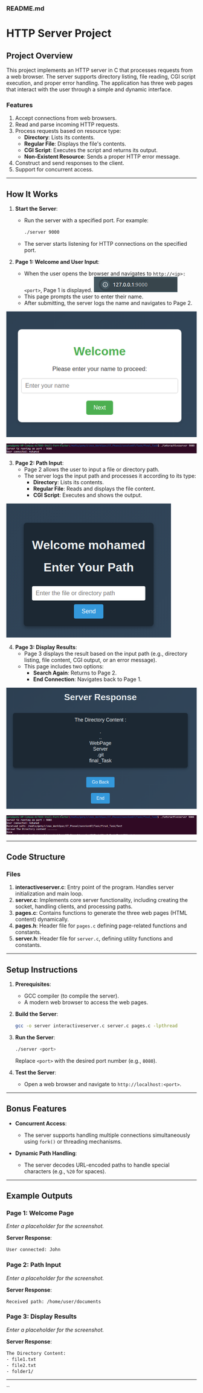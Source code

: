 ### README.md

# HTTP Server Project

## Project Overview

This project implements an HTTP server in C that processes requests from a web browser. The server supports directory listing, file reading, CGI script execution, and proper error handling. The application has three web pages that interact with the user through a simple and dynamic interface.

### Features
1. Accept connections from web browsers.
2. Read and parse incoming HTTP requests.
3. Process requests based on resource type:
   - **Directory**: Lists its contents.
   - **Regular File**: Displays the file's contents.
   - **CGI Script**: Executes the script and returns its output.
   - **Non-Existent Resource**: Sends a proper HTTP error message.
4. Construct and send responses to the client.
5. Support for concurrent access.

---

## How It Works

1. **Start the Server**:
   - Run the server with a specified port. For example:
     ```bash
     ./server 9000
     ```
   - The server starts listening for HTTP connections on the specified port.

2. **Page 1: Welcome and User Input**:
   - When the user opens the browser and navigates to `http://<ip>:<port>`, Page 1 is displayed.
![Alt Text](web_photos/page0.png)
   - This page prompts the user to enter their name.
   - After submitting, the server logs the name and navigates to Page 2.

![Alt Text](web_photos/page1.png)

![Alt Text](server_photos/response1.png)

3. **Page 2: Path Input**:
   - Page 2 allows the user to input a file or directory path.
   - The server logs the input path and processes it according to its type:
     - **Directory**: Lists its contents.
     - **Regular File**: Reads and displays the file content.
     - **CGI Script**: Executes and shows the output.

![Alt Text](web_photos/page2.png)

4. **Page 3: Display Results**:
   - Page 3 displays the result based on the input path (e.g., directory listing, file content, CGI output, or an error message).
   - This page includes two options:
     - **Search Again**: Returns to Page 2.
     - **End Connection**: Navigates back to Page 1.

![Alt Text](web_photos/page3.png)

![Alt Text](server_photos/response3.png)

---

## Code Structure

### Files
1. **interactiveserver.c**: Entry point of the program. Handles server initialization and main loop.
2. **server.c**: Implements core server functionality, including creating the socket, handling clients, and processing paths.
3. **pages.c**: Contains functions to generate the three web pages (HTML content) dynamically.
4. **pages.h**: Header file for `pages.c` defining page-related functions and constants.
5. **server.h**: Header file for `server.c`, defining utility functions and constants.

---

## Setup Instructions

1. **Prerequisites**:
   - GCC compiler (to compile the server).
   - A modern web browser to access the web pages.

2. **Build the Server**:
   ```bash
   gcc -o server interactiveserver.c server.c pages.c -lpthread
   ```

3. **Run the Server**:
   ```bash
   ./server <port>
   ```
   Replace `<port>` with the desired port number (e.g., `8080`).

4. **Test the Server**:
   - Open a web browser and navigate to `http://localhost:<port>`.

---

## Bonus Features

- **Concurrent Access**:
  - The server supports handling multiple connections simultaneously using `fork()` or threading mechanisms.
  
- **Dynamic Path Handling**:
  - The server decodes URL-encoded paths to handle special characters (e.g., `%20` for spaces).

---

## Example Outputs

### Page 1: Welcome Page
_Enter a placeholder for the screenshot._

**Server Response**:
```
User connected: John
```

### Page 2: Path Input
_Enter a placeholder for the screenshot._

**Server Response**:
```
Received path: /home/user/documents
```

### Page 3: Display Results
_Enter a placeholder for the screenshot._

**Server Response**:
```
The Directory Content:
- file1.txt
- file2.txt
- folder1/
```

---
``
